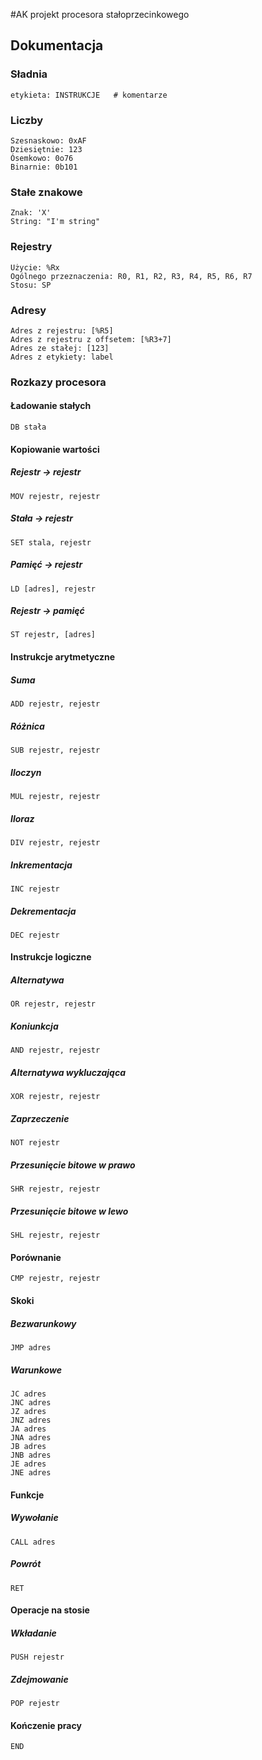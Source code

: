 #AK projekt procesora stałoprzecinkowego
## Dokumentacja
### Sładnia
`etykieta: INSTRUKCJE   # komentarze`
### Liczby
```
Szesnaskowo: 0xAF
Dziesiętnie: 123
Ósemkowo: 0o76
Binarnie: 0b101
```
### Stałe znakowe
```
Znak: 'X'
String: "I'm string"
```
### Rejestry
```
Użycie: %Rx
Ogólnego przeznaczenia: R0, R1, R2, R3, R4, R5, R6, R7
Stosu: SP
```
### Adresy
```
Adres z rejestru: [%R5]
Adres z rejestru z offsetem: [%R3+7]
Adres ze stałej: [123]
Adres z etykiety: label
```
### Rozkazy procesora
#### Ładowanie stałych
```
DB stała
```
#### Kopiowanie wartości
##### Rejestr -> rejestr
```
MOV rejestr, rejestr
```
##### Stała -> rejestr
```
SET stala, rejestr
```
##### Pamięć -> rejestr
```
LD [adres], rejestr
```
##### Rejestr -> pamięć
```
ST rejestr, [adres]
```
#### Instrukcje arytmetyczne
##### Suma
```
ADD rejestr, rejestr
```
##### Różnica
```
SUB rejestr, rejestr
```
##### Iloczyn
```
MUL rejestr, rejestr
```
##### Iloraz
```
DIV rejestr, rejestr
```
##### Inkrementacja
```
INC rejestr
```
##### Dekrementacja
```
DEC rejestr
```

#### Instrukcje logiczne
##### Alternatywa
```
OR rejestr, rejestr
```
##### Koniunkcja
```
AND rejestr, rejestr
```
##### Alternatywa wykluczająca
```
XOR rejestr, rejestr
```
##### Zaprzeczenie
```
NOT rejestr
```
##### Przesunięcie bitowe w prawo
```
SHR rejestr, rejestr
```
##### Przesunięcie bitowe w lewo
```
SHL rejestr, rejestr
```
#### Porównanie
```
CMP rejestr, rejestr
```
#### Skoki
##### Bezwarunkowy
```
JMP adres
```
##### Warunkowe
```
JC adres
JNC adres
JZ adres
JNZ adres
JA adres
JNA adres
JB adres
JNB adres
JE adres
JNE adres
```
#### Funkcje
##### Wywołanie
```
CALL adres
```
##### Powrót
```
RET
```
#### Operacje na stosie
##### Wkładanie
```
PUSH rejestr
```
##### Zdejmowanie
```
POP rejestr
```
#### Kończenie pracy
```
END
```
